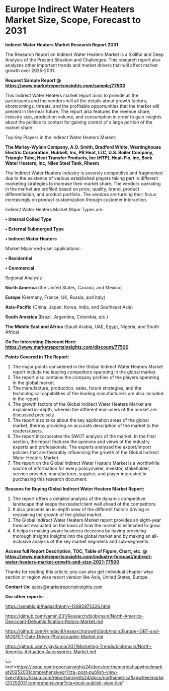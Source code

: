 # Europe Indirect Water Heaters Market Size, Scope, Forecast to 2031

<strong>Indirect Water Heaters Market Research Report 2031</strong>

The Research Report on Indirect Water Heaters Market is a Skillful and Deep Analysis of the Present Situation and Challenges. This research report also analyzes other important trends and market drivers that will affect market growth over 2025-2031.

<strong>Request Sample Report @ <a href=https://www.marketreportsinsights.com/sample/77500>https://www.marketreportsinsights.com/sample/77500</a></strong>

This Indirect Water Heaters market report aims to provide all the participants and the vendors will all the details about growth factors, shortcomings, threats, and the profitable opportunities that the market will present in the near future. The report also features the revenue share, industry size, production volume, and consumption in order to gain insights about the politics to contest for gaining control of a large portion of the market share.

Top Key Players in the Indirect Water Heaters Market:

<strong>The Marley-Wylain Company, A.O. Smith, Bradford White, Westinghouse Electric Corporation, Hubbell, Inc, PB Heat, LLC, U.S. Boiler Company, Triangle Tube, Heat Transfer Products, Inc (HTP), Heat-Flo, Inc, Bock Water Heaters, Inc, Niles Steel Tank, Rheem</strong>

The Indirect Water Heaters Industry is severely competitive and fragmented due to the existence of various established players taking part in different marketing strategies to increase their market share. The vendors operating in the market are profiled based on price, quality, brand, product differentiation, and product portfolio. The vendors are turning their focus increasingly on product customization through customer interaction.

Indirect Water Heaters Market Major Types are:

<strong>• Internal Coiled Type

• External Submerged Type

• Indirect Water Heaters</strong>

Market Major end-user applications :

<strong>• Residential

• Commercial</strong>

Regional Analysis

</u><strong><b>North America</b></strong> (the United States, Canada, and Mexico)

<strong><b>Europe </b></strong>(Germany, France, UK, Russia, and Italy)

<strong><b>Asia-Pacific</b></strong> (China, Japan, Korea, India, and Southeast Asia)

<strong><b>South America</b></strong> (Brazil, Argentina, Colombia, etc.)

<strong><b>The Middle East and Africa</b></strong> (Saudi Arabia, UAE, Egypt, Nigeria, and South Africa)

<strong>Go For Interesting Discount Here: <a href=https://www.marketreportsinsights.com/discount/77500>https://www.marketreportsinsights.com/discount/77500</a></strong>

<strong>Points Covered in The Report:</strong>
<ol>
  <li>The major points considered in the Global Indirect Water Heaters Market report include the leading competitors operating in the global market.</li>
  <li>The report also contains the company profiles of the players operating in the global market.</li>
  <li>The manufacture, production, sales, future strategies, and the technological capabilities of the leading manufacturers are also included in the report.</li>
  <li>The growth factors of the Global Indirect Water Heaters Market are explained in-depth, wherein the different end-users of the market are discussed precisely.</li>
  <li>The report also talks about the key application areas of the global market, thereby providing an accurate description of the market to the readers/users.</li>
  <li>The report incorporates the SWOT analysis of the market. In the final section, the report features the opinions and views of the industry experts and professionals. The experts analyzed the export/import policies that are favorably influencing the growth of the Global Indirect Water Heaters Market.</li>
  <li>The report on the Global Indirect Water Heaters Market is a worthwhile source of information for every policymaker, investor, stakeholder, service provider, manufacturer, supplier, and player interested in purchasing this research document.</li>
</ol>
<strong>Reasons for Buying Global Indirect Water Heaters Market Report:</strong>

<ol>
  <li>The report offers a detailed analysis of the dynamic competitive landscape that keeps the reader/client well ahead of the competitors.</li>
  <li>It also presents an in-depth view of the different factors driving or restraining the growth of the global market.</li>
  <li>The Global Indirect Water Heaters Market report provides an eight-year forecast evaluated on the basis of how the market is estimated to grow.</li>
  <li>It helps in making aware business decisions by having providing thorough insights insights into the global market and by making an all-inclusive analysis of the key market segments and sub-segments.</li>
</ol>
<strong>Access full Report Description, TOC, Table of Figure, Chart, etc. @ <a href=https://www.marketreportsinsights.com/industry-forecast/indirect-water-heaters-market-growth-and-size-2021-77500>https://www.marketreportsinsights.com/industry-forecast/indirect-water-heaters-market-growth-and-size-2021-77500</a></strong>


Thanks for reading this article; you can also get individual chapter wise section or region wise report version like Asia, United States, Europe.

<strong>Contact Us:</strong>
sales@marketreportsinsights.com

<strong>Our other reports:</strong>

<a href=https://ameblo.jp/haqsaif/entry-12892973326.html>https://ameblo.jp/haqsaif/entry-12892973326.html</a>

<a href=https://github.com/yamini231/Research/blob/main/North-America-Desiccant-Dehumidification-Rotors-Market.md>https://github.com/yamini231/Research/blob/main/North-America-Desiccant-Dehumidification-Rotors-Market.md</a>

<a href=https://github.com/Hindavi8/researchgrowth/blob/main/Europe-IGBT-and-MOSFET-Gate-Driver-Photocoupler-Market.md>https://github.com/Hindavi8/researchgrowth/blob/main/Europe-IGBT-and-MOSFET-Gate-Driver-Photocoupler-Market.md</a>

<a href=https://github.com/vijaykumar207/Marketing-Trends/blob/main/North-America-Actuation-Accessories-Market.md>https://github.com/vijaykumar207/Marketing-Trends/blob/main/North-America-Actuation-Accessories-Market.md</a>

<a href=https://issuu.com/reportsinsights24/docs/northamericaflapwheelmarket20252031comprehensivegr?cta=post-publish-view-live>https://issuu.com/reportsinsights24/docs/northamericaflapwheelmarket20252031comprehensivegr?cta=post-publish-view-live</a>"
